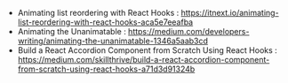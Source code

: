- Animating list reordering with React Hooks : https://itnext.io/animating-list-reordering-with-react-hooks-aca5e7eeafba
- Animating the Unanimatable : https://medium.com/developers-writing/animating-the-unanimatable-1346a5aab3cd
- Build a React Accordion Component from Scratch Using React Hooks : https://medium.com/skillthrive/build-a-react-accordion-component-from-scratch-using-react-hooks-a71d3d91324b